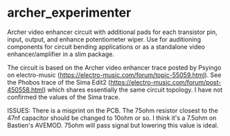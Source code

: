 # archer_experimenter
Archer video enhancer circuit with additional pads for each transistor pin, input, output, and enhance potentiometer wiper. Use for auditioning components for circuit bending applications or as a standalone video enhancer/amplifier in a slim package.

The circuit is based on the Archer video enhancer trace posted by Psyingo on electro-music (https://electro-music.com/forum/topic-55059.html). See the Phobos trace of the Sima Edit2 (https://electro-music.com/forum/post-450558.html) which shares essentially the same circuit topology. I have not confirmed the values of the Sima trace.

ISSUES:
There is a misprint on the PCB. The 75ohm resistor closest to the 47nf capacitor should be changed to 10ohm or so. I think it's a 7.5ohm on Bastien's AVEMOD. 75ohm will pass signal but lowering this value is ideal.
